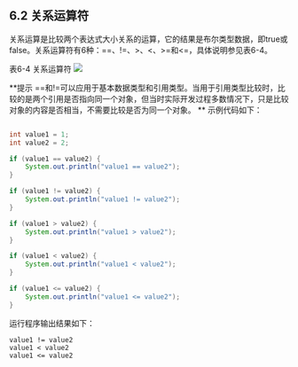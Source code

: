 ## 6.2 关系运算符

关系运算是比较两个表达式大小关系的运算，它的结果是布尔类型数据，即true或false。关系运算符有6种：==、!=、&gt;、&lt;、&gt;=和&lt;=，具体说明参见表6-4。

表6-4 关系运算符
![](../assets/表6-4.jpg)

**提示 ==和!=可以应用于基本数据类型和引用类型。当用于引用类型比较时，比较的是两个引用是否指向同一个对象，但当时实际开发过程多数情况下，只是比较对象的内容是否相当，不需要比较是否为同一个对象。
**
示例代码如下：

```java

int value1 = 1;
int value2 = 2;

if (value1 == value2) {
	System.out.println("value1 == value2");
}

if (value1 != value2) {
	System.out.println("value1 != value2");
}

if (value1 > value2) {
	System.out.println("value1 > value2");
}

if (value1 < value2) {
	System.out.println("value1 < value2");
}

if (value1 <= value2) {
	System.out.println("value1 <= value2");
}
```

运行程序输出结果如下：

	value1 != value2
	value1 < value2
	value1 <= value2
	
